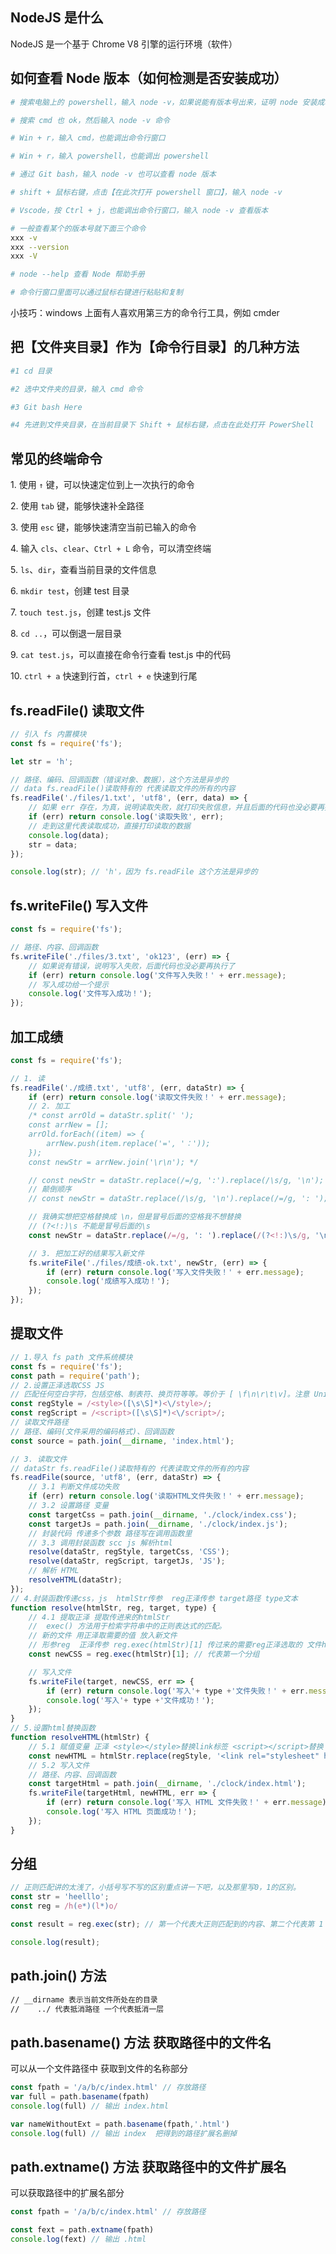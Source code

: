 ## NodeJS 是什么

NodeJS 是一个基于 Chrome V8 引擎的运行环境（软件）

## 如何查看 Node 版本（如何检测是否安装成功）

```bash
# 搜索电脑上的 powershell，输入 node -v，如果说能有版本号出来，证明 node 安装成功了

# 搜索 cmd 也 ok，然后输入 node -v 命令

# Win + r，输入 cmd，也能调出命令行窗口

# Win + r，输入 powershell，也能调出 powershell

# 通过 Git bash，输入 node -v 也可以查看 node 版本

# shift + 鼠标右键，点击【在此次打开 powershell 窗口】，输入 node -v

# Vscode，按 Ctrl + j，也能调出命令行窗口，输入 node -v 查看版本
```

```bash
# 一般查看某个的版本号就下面三个命令
xxx -v
xxx --version
xxx -V
```

```bash
# node --help 查看 Node 帮助手册
```

```bash
# 命令行窗口里面可以通过鼠标右键进行粘贴和复制
```

小技巧：windows 上面有人喜欢用第三方的命令行工具，例如 cmder

## 把【文件夹目录】作为【命令行目录】的几种方法

```bash
#1 cd 目录

#2 选中文件夹的目录，输入 cmd 命令

#3 Git bash Here

#4 先进到文件夹目录，在当前目录下 Shift + 鼠标右键，点击在此处打开 PowerShell
```

## 常见的终端命令

1\. 使用 `↑` 键，可以快速定位到上一次执行的命令

2\. 使用 `tab` 键，能够快速补全路径

3\. 使用 `esc` 键，能够快速清空当前已输入的命令

4\. 输入 `cls`、`clear`、`Ctrl + L` 命令，可以清空终端

5\. `ls`、`dir`，查看当前目录的文件信息

6\. `mkdir test`，创建 test 目录

7\. `touch test.js`，创建 test.js 文件

8\. `cd ..`，可以倒退一层目录

9\. `cat test.js`，可以直接在命令行查看 test.js 中的代码

10\. `ctrl + a` 快速到行首，`ctrl + e` 快速到行尾


## fs.readFile() 读取文件

```js
// 引入 fs 内置模块
const fs = require('fs');

let str = 'h';

// 路径、编码、回调函数（错误对象、数据），这个方法是异步的
// data fs.readFile()读取特有的 代表读取文件的所有的内容
fs.readFile('./files/1.txt', 'utf8', (err, data) => {
    // 如果 err 存在，为真，说明读取失败，就打印失败信息，并且后面的代码也没必要再执行了
    if (err) return console.log('读取失败', err);
    // 走到这里代表读取成功，直接打印读取的数据
    console.log(data);
    str = data;
});

console.log(str); // 'h'，因为 fs.readFile 这个方法是异步的
```

## fs.writeFile() 写入文件

```js
const fs = require('fs');

// 路径、内容、回调函数
fs.writeFile('./files/3.txt', 'ok123', (err) => {
    // 如果说有错误，说明写入失败，后面代码也没必要再执行了
    if (err) return console.log('文件写入失败！' + err.message);
    // 写入成功给一个提示
    console.log('文件写入成功！');
});
```

## 加工成绩

```js
const fs = require('fs');

// 1. 读
fs.readFile('./成绩.txt', 'utf8', (err, dataStr) => {
    if (err) return console.log('读取文件失败！' + err.message);
    // 2. 加工
    /* const arrOld = dataStr.split(' ');
    const arrNew = [];
    arrOld.forEach((item) => {
        arrNew.push(item.replace('=', '：'));
    });
    const newStr = arrNew.join('\r\n'); */

    // const newStr = dataStr.replace(/=/g, ':').replace(/\s/g, '\n');
    // 颠倒顺序
    // const newStr = dataStr.replace(/\s/g, '\n').replace(/=/g, ': ');

    // 我确实想把空格替换成 \n，但是冒号后面的空格我不想替换
    // (?<!:)\s 不能是冒号后面的\s
    const newStr = dataStr.replace(/=/g, ': ').replace(/(?<!:)\s/g, '\n');

    // 3. 把加工好的结果写入新文件
    fs.writeFile('./files/成绩-ok.txt', newStr, (err) => {
        if (err) return console.log('写入文件失败！' + err.message);
        console.log('成绩写入成功！');
    });
});
```

## 提取文件

```js
// 1.导入 fs path 文件系统模块
const fs = require('fs');
const path = require('path');
// 2.设置正泽选取CSS JS
// 匹配任何空白字符，包括空格、制表符、换页符等等。等价于 [ \f\n\r\t\v]。注意 Unicode 正则表达式会匹配全角空格符。
const regStyle = /<style>([\s\S]*)<\/style>/;
const regScript = /<script>([\s\S]*)<\/script>/;
// 读取文件路径
// 路径、编码(文件采用的编码格式)、回调函数
const source = path.join(__dirname, 'index.html');

// 3. 读取文件
// dataStr fs.readFile()读取特有的 代表读取文件的所有的内容
fs.readFile(source, 'utf8', (err, dataStr) => {
    // 3.1 判断文件成功失败
    if (err) return console.log('读取HTML文件失败！' + err.message);
    // 3.2 设置路径 变量
    const targetCss = path.join(__dirname, './clock/index.css');
    const targetJs = path.join(__dirname, './clock/index.js');
    // 封装代码 传递多个参数 路径写在调用函数里
    // 3.3 调用封装函数 scc js 解析html
    resolve(dataStr, regStyle, targetCss, 'CSS');
    resolve(dataStr, regScript, targetJs, 'JS');
    // 解析 HTML
    resolveHTML(dataStr);
});
// 4.封装函数传递css，js  htmlStr传参  reg正泽传参 target路径 type文本
function resolve(htmlStr, reg, target, type) {
    // 4.1 提取正泽 提取传进来的htmlStr
    //  exec() 方法用于检索字符串中的正则表达式的匹配。
    // 新的文件 用正泽取需要的值 放入新文件
    // 形参reg  正泽传参 reg.exec(htmlStr)[1] 传过来的需要reg正泽选取的 文件htmlStr
    const newCSS = reg.exec(htmlStr)[1]; // 代表第一个分组

    // 写入文件
    fs.writeFile(target, newCSS, err => {
        if (err) return console.log('写入'+ type +'文件失败！' + err.message);
        console.log('写入'+ type +'文件成功！');
    });
}
// 5.设置html替换函数
function resolveHTML(htmlStr) {
    // 5.1 赋值变量 正泽 <style></style>替换link标签 <script></script>替换
    const newHTML = htmlStr.replace(regStyle, '<link rel="stylesheet" href="./index.css" />').replace(regScript, '<script src="./index.js"></script>');
    // 5.2 写入文件
    // 路径、内容、回调函数
    const targetHtml = path.join(__dirname, './clock/index.html');
    fs.writeFile(targetHtml, newHTML, err => {
        if (err) return console.log('写入 HTML 文件失败！' + err.message);
        console.log('写入 HTML 页面成功！');
    });
}
```

## 分组

```js
// 正则匹配讲的太浅了，小括号写不写的区别重点讲一下吧，以及那里写0，1的区别。
const str = 'heelllo';
const reg = /h(e*)(l*)o/

const result = reg.exec(str); // 第一个代表大正则匹配到的内容、第二个代表第 1 个分组的内容，第三个代表第 2 个分组的内容...

console.log(result);
```

## path.join() 方法
```bash
// __dirname 表示当前文件所处在的目录
//    ../ 代表抵消路径 一个代表抵消一层
```

## path.basename() 方法 获取路径中的文件名
可以从一个文件路径中 获取到文件的名称部分
```js
const fpath = '/a/b/c/index.html' // 存放路径
var full = path.basename(fpath)
console.log(full) // 输出 index.html

var nameWithoutExt = path.basename(fpath,'.html')
console.log(full) // 输出 index  把得到的路径扩展名删掉
```

## path.extname() 方法 获取路径中的文件扩展名
可以获取路径中的扩展名部分
```js
const fpath = '/a/b/c/index.html' // 存放路径

const fext = path.extname(fpath)
console.log(fext) // 输出 .html
```